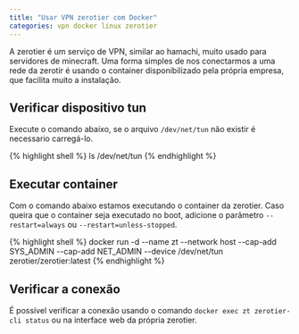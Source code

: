 ```yaml
---
title: "Usar VPN zerotier com Docker"
categories: vpn docker linux zerotier
---
```


A zerotier é um serviço de VPN, similar ao hamachi, muito usado para servidores de minecraft. Uma forma simples de nos conectarmos a uma rede da zerotir é usando o container disponibilizado pela própria empresa, que facilita muito a instalação.

## Verificar dispositivo tun

Execute o comando abaixo, se o arquivo `/dev/net/tun` não existir é necessario carregá-lo.

{% highlight shell %}
ls /dev/net/tun
{% endhighlight %}

## Executar container

Com o comando abaixo estamos executando o container da zerotier. Caso queira que o container seja executado no boot, adicione o parâmetro `--restart=always` ou `--restart=unless-stopped`. 

{% highlight shell %}
docker run -d --name zt --network host --cap-add SYS_ADMIN --cap-add NET_ADMIN --device /dev/net/tun zerotier/zerotier:latest <id da rede>
{% endhighlight %}

## Verificar a conexão

É possível verificar a conexão usando o comando `docker exec zt zerotier-cli status` ou na interface web da própria zerotier.